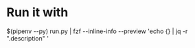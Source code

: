 
# Run it with
$(pipenv --py) run.py  | fzf --inline-info --preview 'echo {} | jq -r ".description" '
